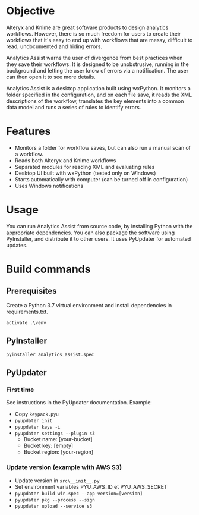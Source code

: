 # Objective
Alteryx and Knime are great software products to design analytics workflows. However, there is so much freedom for users to create their workflows that it's easy to end up with workflows that are messy, difficult to read, undocumented and hiding errors.

Analytics Assist warns the user of divergence from best practices when they save their workflows. It is designed to be unobstrusive, running in the background and letting the user know of errors via a notification. The user can then open it to see more details.

Analytics Assist is a desktop application built using wxPython. It monitors a folder specified in the configuration, and on each file save, it reads the XML descriptions of the workflow, translates the key elements into a common data model and runs a series of rules to identify errors.

# Features
- Monitors a folder for workflow saves, but can also run a manual scan of a workflow.
- Reads both Alteryx and Knime workflows
- Separated modules for reading XML and evaluating rules
- Desktop UI built with wxPython (tested only on Windows)
- Starts automatically with computer (can be turned off in configuration)
- Uses Windows notifications

# Usage
You can run Analytics Assist from source code, by installing Python with the appropriate dependencies. You can also package the software using PyInstaller, and distribute it to other users. It uses PyUpdater for automated updates.

# Build commands

## Prerequisites
Create a Python 3.7 virtual environment and install dependencies in requirements.txt.

`activate .\venv`

## PyInstaller
`pyinstaller analytics_assist.spec`

## PyUpdater

### First time
See instructions in the PyUpdater documentation. Example:
- Copy `keypack.pyu`
- `pyupdater init`
- `pyupdater keys -i` 
- `pyupdater settings --plugin s3`
  - Bucket name: [your-bucket]
  - Bucket key: [empty]
  - Bucket region: [your-region]

### Update version (example with AWS S3)
- Update version in `src\__init__.py`
- Set environment variables PYU_AWS_ID et PYU_AWS_SECRET
- `pyupdater build win.spec --app-version=[version]`
- `pyupdater pkg --process --sign`
- `pyupdater upload --service s3`

